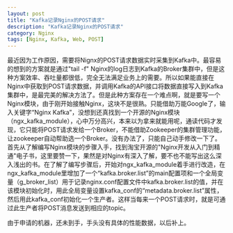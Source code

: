```yaml
---
layout: post
title: "Kafka记录Nginx的POST请求"
description: "Kafka记录Nginx的POST请求"
category: Nginx
tags: [Nginx, Kafka, Web, POST]
---
```


最近因为工作原因，需要将Nignx的POST请求数据实时采集到Kafka中。最容易的想到的方案就是通过"tail -f" Nginx的log日志到Kafka的Broker集群中，但是这种方案效率、吞吐量都很低，完全无法满足业务上的需要。所以如果能直接在Nginx中获取到POST请求数据，并调用Kafka的API接口将数据直接写入到Kafka集群中，是最完美的解决方法了。但是此种方案存在一个难点啊，就是要写一个Nginx模块，由于刚开始接触Nginx，这块不是很熟。只能借助万能Google了，输入关键字“Nginx Kafka”，没想到还真找到一个开源的Nginx模块（ngx_kafka_module），心中万分高兴，本来以为拿来就能用呢，通读代码才发现，它只能将POST请求发给一个Broker，不能借助Zookeeper的集群管理功能，让zookeeper自动帮助选一个Broker。没有办法了，只能自己动手修改一下了。首先从了解编写Nginx模块的步骤入手，找到淘宝开源的"Nginx开发从入门到精通"电子书，这里要赞一下，果然是对Nginx有深入了解，要不也不能写出这么深入浅出的书。在了解了编写步骤后，开始对ngx_kafka_module着手进行改造，在ngx_kafka_module里增加了一个“kafka.broker.list”的main配置项和一个全局变量（g_broker_list）用于记录nginx.conf配置文件中kafka.broker.list的值，并在该模块初始化时，用此全局变量设置kafka_conf的“metadata.broker.list”属性，然后用此kafka_conf初始化一个生产者。这样当每来一个POST请求时，就是可通过此生产者将POST消息发送到相应的topic。

由于申请的机器，还未到手，手头没有具体的性能数据，以后补上。